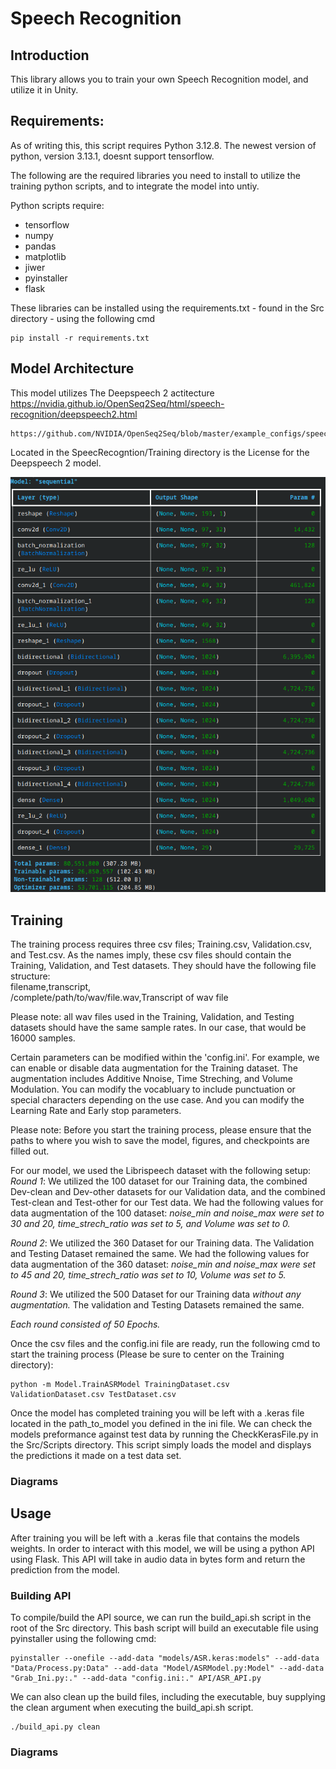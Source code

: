 # Speech Recognition
## Introduction
This library allows you to train your own Speech Recognition model, and utilize it in Unity.

## Requirements:
As of writing this, this script requires Python 3.12.8. The newest version of python, version 3.13.1, doesnt support tensorflow.

The following are the required libraries you need to install to utilize the training python scripts, and to integrate the model into untiy.

Python scripts require:
<ul>
    <li>tensorflow</li>
    <li>numpy</li>
    <li>pandas</li>
    <li>matplotlib</li>
    <li>jiwer</li>
    <li>pyinstaller</li>
    <li>flask</li>
</ul>

These libraries can be installed using the requirements.txt - found in the Src directory - using the following cmd

    pip install -r requirements.txt

## Model Architecture
This model utilizes The Deepspeech 2 actitecture
    https://nvidia.github.io/OpenSeq2Seq/html/speech-recognition/deepspeech2.html
    
    https://github.com/NVIDIA/OpenSeq2Seq/blob/master/example_configs/speech2text/ds2_small_1gpu.py

Located in the SpeecRecogntion/Training directory is the License for the Deepspeech 2 model.

![Model Architecture](Diagrams/ModelArchitecture.png)

## Training
The training process requires three csv files; Training.csv, Validation.csv, and Test.csv. As the names imply, these csv 
files should contain the Training, Validation, and Test datasets. They should have the following file structure:<br>
    filename,transcript,<br>
    /complete/path/to/wav/file.wav,Transcript of wav file<br>

Please note: all wav files used in the Training, Validation, and Testing datasets should have the same sample rates. In
our case, that would be 16000 samples.

Certain parameters can be modified within the 'config.ini'. For example, we can enable or disable data augmentation for 
the Training dataset. The augmentation includes Additive Nnoise, Time Streching, and Volume Modulation. You can modify the
vocabluary to include punctuation or special characters depending on the use case. And you can modify the Learning Rate and
Early stop parameters.

Please note: Before you start the training process, please ensure that the paths to where you wish to save the model, 
figures, and checkpoints are filled out.

For our model, we used the Librispeech dataset with the following setup:
*Round 1*: We utilized the 100 dataset for our Training data, the combined Dev-clean and Dev-other datasets for our 
Validation data, and the combined Test-clean and Test-other for our Test data. We had the following values for data 
augmentation of the 100 dataset: *noise_min and noise_max were set to 30 and 20, time_strech_ratio was set to 5, and 
Volume was set to 0.*

*Round 2*: We utilized the 360 Dataset for our Training data. The Validation and Testing Dataset remained the same. We had 
the following values for data augmentation of the 360 dataset: *noise_min and noise_max were set to 45 and 20, 
time_strech_ratio was set to 10, Volume was set to 5.*

*Round 3*: We utilized the 500 Dataset for our Training data *without any augmentation.* The validation and Testing Datasets 
remained the same.

*Each round consisted of 50 Epochs.*

Once the csv files and the config.ini file are ready, run the following cmd to start the training process (Please be sure
to center on the Training directory):

    python -m Model.TrainASRModel TrainingDataset.csv ValidationDataset.csv TestDataset.csv

Once the model has completed training you will be left with a .keras file located in the path_to_model you defined in the ini file. We can check the models preformance against test data by running the CheckKerasFile.py in the Src/Scripts directory. This script simply loads the model and displays the predictions it made on a test data set.    

### Diagrams

## Usage
After training you will be left with a .keras file that contains the models weights. In order to interact with this model, we will be using a python API using Flask. This API will take in audio data in bytes form and return the prediction from the model.

### Building API
To compile/build the API source, we can run the build_api.sh script in the root of the Src directory. This bash script will build an executable file using pyinstaller using the following cmd:

    pyinstaller --onefile --add-data "models/ASR.keras:models" --add-data "Data/Process.py:Data" --add-data "Model/ASRModel.py:Model" --add-data "Grab_Ini.py:." --add-data "config.ini:." API/ASR_API.py

We can also clean up the build files, including the executable, buy supplying the clean argument when executing the build_api.sh script.

    ./build_api.py clean

### Diagrams
